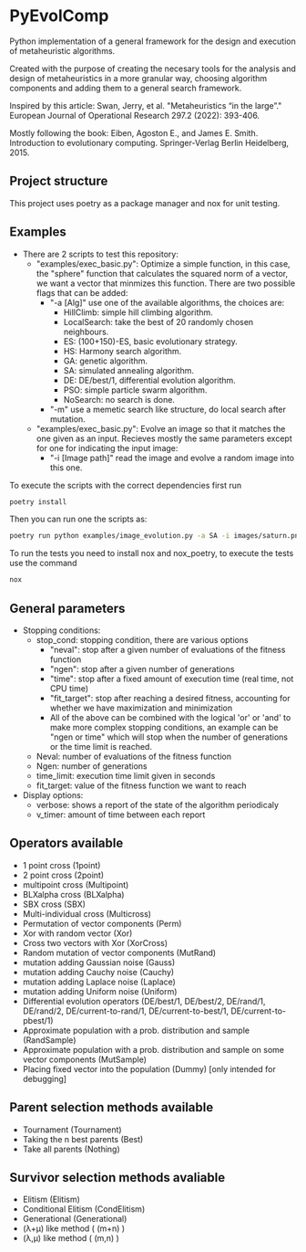 # PyEvolComp
Python implementation of a general framework for the design and execution of metaheuristic algorithms.

Created with the purpose of creating the necesary tools for the analysis and design of metaheuristics
in a more granular way, choosing algorithm components and adding them to a general search framework.

Inspired by this article: 
    Swan, Jerry, et al. "Metaheuristics “in the large”." European Journal of Operational Research 297.2 (2022): 393-406.
   
Mostly following the book: 
    Eiben, Agoston E., and James E. Smith. Introduction to evolutionary computing. Springer-Verlag Berlin Heidelberg, 2015.

## Project structure
This project uses poetry as a package manager and nox for unit testing.


## Examples
- There are 2 scripts to test this repository:
    - "examples/exec_basic.py": Optimize a simple function, in this case, the "sphere" function that calculates the squared norm of a vector, we want a vector that minmizes this function. There are two possible flags that can be added:
        - "-a \[Alg\]" use one of the available algorithms, the choices are:
            - HillClimb: simple hill climbing algorithm.
            - LocalSearch: take the best of 20 randomly chosen neighbours.
            - ES: (100+150)-ES, basic evolutionary strategy.
            - HS: Harmony search algorithm.
            - GA: genetic algorithm.
            - SA: simulated annealing algorithm.
            - DE: DE/best/1, differential evolution algorithm.
            - PSO: simple particle swarm algorithm.
            - NoSearch: no search is done.
        - "-m" use a memetic search like structure, do local search after mutation.
    - "examples/exec_basic.py": Evolve an image so that it matches the one given as an input. Recieves mostly the same parameters except for one for indicating the input image:
        - "-i \[Image path\]" read the image and evolve a random image into this one.

To execute the scripts with the correct dependencies first run

```bash
poetry install
```

Then you can run one the scripts as:

```bash
poetry run python examples/image_evolution.py -a SA -i images/saturn.png
```

To run the tests you need to install nox and nox_poetry, to execute the tests use the command

```bash
nox
```


## General parameters
- Stopping conditions:
    - stop_cond: stopping condition, there are various options
        - "neval": stop after a given number of evaluations of the fitness function
        - "ngen": stop after a given number of generations
        - "time": stop after a fixed amount of execution time (real time, not CPU time)
        - "fit_target": stop after reaching a desired fitness, accounting for whether we have maximization and minimization
        - All of the above can be combined with the logical 'or' or 'and' to make more complex stopping conditions,
        an example can be "ngen or time" which will stop when the number of generations or the time limit is reached.
    - Neval: number of evaluations of the fitness function
    - Ngen: number of generations
    - time_limit: execution time limit given in seconds
    - fit_target: value of the fitness function we want to reach
- Display options:
    - verbose: shows a report of the state of the algorithm periodicaly
    - v_timer: amount of time between each report

## Operators available
- 1 point cross (1point)
- 2 point cross (2point)
- multipoint cross (Multipoint)
- BLXalpha cross (BLXalpha)
- SBX cross (SBX)
- Multi-individual cross (Multicross)
- Permutation of vector components (Perm)
- Xor with random vector (Xor)
- Cross two vectors with Xor (XorCross)
- Random mutation of vector components (MutRand)
- mutation adding Gaussian noise (Gauss)
- mutation adding Cauchy noise (Cauchy)
- mutation adding Laplace noise (Laplace)
- mutation adding Uniform noise (Uniform)
- Differential evolution operators (DE/best/1, DE/best/2, DE/rand/1, DE/rand/2, DE/current-to-rand/1, DE/current-to-best/1, DE/current-to-pbest/1)
- Approximate population with a prob. distribution and sample (RandSample)
- Approximate population with a prob. distribution and sample on some vector components (MutSample)
- Placing fixed vector into the population (Dummy) [only intended for debugging]

## Parent selection methods available
- Tournament (Tournament)
- Taking the n best parents (Best)
- Take all parents (Nothing)

## Survivor selection methods avaliable
- Elitism (Elitism)
- Conditional Elitism (CondElitism)
- Generational (Generational)
- (λ+μ) like method ( (m+n) )
- (λ,μ) like method ( (m,n) )




